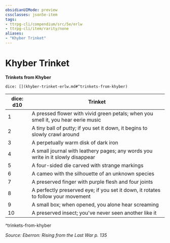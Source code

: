 ```yaml
---
obsidianUIMode: preview
cssclasses: json5e-item
tags:
- ttrpg-cli/compendium/src/5e/erlw
- ttrpg-cli/item/rarity/none
aliases: 
- "Khyber Trinket"
---
```

# Khyber Trinket


**Trinkets from Khyber**

`dice: [](khyber-trinket-erlw.md#^trinkets-from-khyber)`

| dice: d10 | Trinket |
|-----------|---------|
| 1 | A pressed flower with vivid green petals; when you smell it, you hear eerie music |
| 2 | A tiny ball of putty; if you set it down, it begins to slowly crawl around |
| 3 | A perpetually warm disk of dark iron |
| 4 | A small journal with leathery pages; any words you write in it slowly disappear |
| 5 | A four-sided die carved with strange markings |
| 6 | A cameo with the silhouette of an unknown species |
| 7 | A preserved finger with purple flesh and four joints |
| 8 | A perfectly preserved eye; if you set it down, it rotates to follow your movement |
| 9 | A small box; when opened, you alone hear screaming |
| 10 | A preserved insect; you've never seen another like it |
^trinkets-from-khyber

*Source: Eberron: Rising from the Last War p. 135*